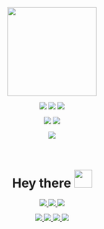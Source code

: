 
<p align="center">
    <img src="https://avatars.githubusercontent.com/u/111180868" width="200"/>
</p>
<p align="center">    
    <img src="https://img.shields.io/github/v/release/pixelit-project/pixelit?label=Pixelit&style=for-the-badge">
    <img src="https://img.shields.io/github/v/release/pixelit-project/node-red-contrib-pixelit?label=Pixelit%20Node-Red&style=for-the-badge">
    <img src="https://img.shields.io/github/v/tag/pixelit-project/ioBroker.pixelit?label=Pixelit%20Iobroker&style=for-the-badge">    
</p>
<p align="center">
    <img src="https://komarev.com/ghpvc/?username=pixelit-project&style=for-the-badge&color=blue">   
    <img src="https://img.shields.io/github/license/pixelit-project/pixelit?style=for-the-badge">
</p>
<p align="center">
    <a href="https://pixelit-project.github.io/">
        <img src="https://img.shields.io/static/v1?label=Documentation&message=online&color=blueviolet&style=for-the-badge"/>
    </a> 
</p>
<br>
<h1 align="center">
    Hey there <img src="https://media.giphy.com/media/hvRJCLFzcasrR4ia7z/giphy.gif" width="40">
</h1>

<p align="center">  
     <a href="https://t.me/pixelitdisplay">
        <img src="https://img.shields.io/endpoint?label=Telegram&style=for-the-badge&url=https%3A%2F%2Frunkit.io%2Fdamiankrawczyk%2Ftelegram-badge%2Fbranches%2Fmaster%3Furl%3Dhttps%3A%2F%2Ft.me%2Fpixelitdisplay"/>
    </a> 
     <a href="https://github.com/pixelit-project/PixelIt/discussions">
        <img src="https://img.shields.io/github/discussions/pixelit-project/PixelIt?&logo=github&label=GitHub%20Discussions&style=for-the-badge"/>
    </a> 
     <a href="https://discord.gg/JHE9P9zczW">
        <img src="https://img.shields.io/discord/558849582377861122?logo=discord&label=Discrod&style=for-the-badge"/>
    </a> 
</p>

<p align="center">
    <a href="https://github.com/pixelit-project/PixelIt">
        <img src="https://github-readme-stats.vercel.app/api/pin/?username=pixelit-project&repo=PixelIt&theme=tokyonight"/>
    </a> 
    <a href="https://github.com/pixelit-project/node-red-contrib-pixelit">
        <img src="https://github-readme-stats.vercel.app/api/pin/?username=pixelit-project&repo=node-red-contrib-pixelit&theme=tokyonight"/>
    </a>
    <a href="https://github.com/pixelit-project/ioBroker.pixelit">
        <img src="https://github-readme-stats.vercel.app/api/pin/?username=pixelit-project&repo=ioBroker.pixelit&theme=tokyonight"/>
    </a>
     <a href="https://github.com/pixelit-project/PixelIt.api">
        <img src="https://github-readme-stats.vercel.app/api/pin/?username=pixelit-project&repo=PixelIt.api&theme=tokyonight"/>
    </a>
</p>



<!--

**Here are some ideas to get you started:**

🙋‍♀️ A short introduction - what is your organization all about?
🌈 Contribution guidelines - how can the community get involved?
👩‍💻 Useful resources - where can the community find your docs? Is there anything else the community should know?
🍿 Fun facts - what does your team eat for breakfast?
🧙 Remember, you can do mighty things with the power of [Markdown](https://docs.github.com/github/writing-on-github/getting-started-with-writing-and-formatting-on-github/basic-writing-and-formatting-syntax)
-->
